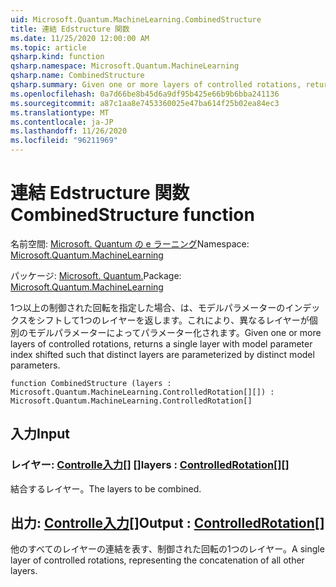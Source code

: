 ```yaml
---
uid: Microsoft.Quantum.MachineLearning.CombinedStructure
title: 連結 Edstructure 関数
ms.date: 11/25/2020 12:00:00 AM
ms.topic: article
qsharp.kind: function
qsharp.namespace: Microsoft.Quantum.MachineLearning
qsharp.name: CombinedStructure
qsharp.summary: Given one or more layers of controlled rotations, returns a single layer with model parameter index shifted such that distinct layers are parameterized by distinct model parameters.
ms.openlocfilehash: 0a7d66be8b45d6a9df95b425e66b9b6bba241136
ms.sourcegitcommit: a87c1aa8e7453360025e47ba614f25b02ea84ec3
ms.translationtype: MT
ms.contentlocale: ja-JP
ms.lasthandoff: 11/26/2020
ms.locfileid: "96211969"
---
```

# <a name="combinedstructure-function"></a><span data-ttu-id="afbd1-102">連結 Edstructure 関数</span><span class="sxs-lookup"><span data-stu-id="afbd1-102">CombinedStructure function</span></span>

<span data-ttu-id="afbd1-103">名前空間: [Microsoft. Quantum の e ラーニング](xref:Microsoft.Quantum.MachineLearning)</span><span class="sxs-lookup"><span data-stu-id="afbd1-103">Namespace: [Microsoft.Quantum.MachineLearning](xref:Microsoft.Quantum.MachineLearning)</span></span>

<span data-ttu-id="afbd1-104">パッケージ: [Microsoft. Quantum.](https://nuget.org/packages/Microsoft.Quantum.MachineLearning)</span><span class="sxs-lookup"><span data-stu-id="afbd1-104">Package: [Microsoft.Quantum.MachineLearning](https://nuget.org/packages/Microsoft.Quantum.MachineLearning)</span></span>


<span data-ttu-id="afbd1-105">1つ以上の制御された回転を指定した場合、は、モデルパラメーターのインデックスをシフトして1つのレイヤーを返します。これにより、異なるレイヤーが個別のモデルパラメーターによってパラメーター化されます。</span><span class="sxs-lookup"><span data-stu-id="afbd1-105">Given one or more layers of controlled rotations, returns a single layer with model parameter index shifted such that distinct layers are parameterized by distinct model parameters.</span></span>

```qsharp
function CombinedStructure (layers : Microsoft.Quantum.MachineLearning.ControlledRotation[][]) : Microsoft.Quantum.MachineLearning.ControlledRotation[]
```


## <a name="input"></a><span data-ttu-id="afbd1-106">入力</span><span class="sxs-lookup"><span data-stu-id="afbd1-106">Input</span></span>

### <a name="layers--controlledrotation"></a><span data-ttu-id="afbd1-107">レイヤー: [Controlle入力](xref:Microsoft.Quantum.MachineLearning.ControlledRotation)[] []</span><span class="sxs-lookup"><span data-stu-id="afbd1-107">layers : [ControlledRotation](xref:Microsoft.Quantum.MachineLearning.ControlledRotation)[][]</span></span>

<span data-ttu-id="afbd1-108">結合するレイヤー。</span><span class="sxs-lookup"><span data-stu-id="afbd1-108">The layers to be combined.</span></span>



## <a name="output--controlledrotation"></a><span data-ttu-id="afbd1-109">出力: [Controlle入力](xref:Microsoft.Quantum.MachineLearning.ControlledRotation)[]</span><span class="sxs-lookup"><span data-stu-id="afbd1-109">Output : [ControlledRotation](xref:Microsoft.Quantum.MachineLearning.ControlledRotation)[]</span></span>

<span data-ttu-id="afbd1-110">他のすべてのレイヤーの連結を表す、制御された回転の1つのレイヤー。</span><span class="sxs-lookup"><span data-stu-id="afbd1-110">A single layer of controlled rotations, representing the concatenation of all other layers.</span></span>